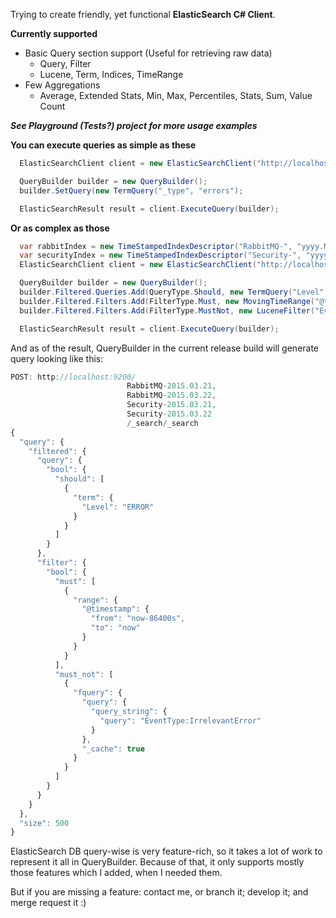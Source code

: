 Trying to create friendly, yet functional __ElasticSearch C# Client__.

__Currently supported__
* Basic Query section support (Useful for retrieving raw data)
  * Query, Filter
  * Lucene, Term, Indices, TimeRange
* Few Aggregations
  * Average, Extended Stats, Min, Max, Percentiles, Stats, Sum, Value Count
  
___See Playground (Tests?) project for more usage examples___

__You can execute queries as simple as these__

```cs
  ElasticSearchClient client = new ElasticSearchClient("http://localhost:9200/");

  QueryBuilder builder = new QueryBuilder();
  builder.SetQuery(new TermQuery("_type", "errors");

  ElasticSearchResult result = client.ExecuteQuery(builder);
```

__Or as complex as those__

```cs
  var rabbitIndex = new TimeStampedIndexDescriptor("RabbitMQ-", "yyyy.MM.dd", "@timestamp", IndexStep.Day);
  var securityIndex = new TimeStampedIndexDescriptor("Security-", "yyyy.MM.dd", "@timestamp", IndexStep.Day);
  ElasticSearchClient client = new ElasticSearchClient("http://localhost:9200/", rabbitIndex, securityIndex);

  QueryBuilder builder = new QueryBuilder();
  builder.Filtered.Queries.Add(QueryType.Should, new TermQuery("Level","ERROR"));
  builder.Filtered.Filters.Add(FilterType.Must, new MovingTimeRange("@timestamp", 86400));
  builder.Filtered.Filters.Add(FilterType.MustNot, new LuceneFilter("EventType:IrrelevantError"));

  ElasticSearchResult result = client.ExecuteQuery(builder);
```

And as of the result, QueryBuilder in the current release build will generate query looking like this:

```js
POST: http://localhost:9200/
                          RabbitMQ-2015.03.21,
                          RabbitMQ-2015.03.22,
                          Security-2015.03.21,
                          Security-2015.03.22
                          /_search/_search 
{
  "query": {
    "filtered": {
      "query": {
        "bool": {
          "should": [
            {
              "term": {
                "Level": "ERROR"
              }
            }
          ]
        }
      },
      "filter": {
        "bool": {
          "must": [
            {
              "range": {
                "@timestamp": {
                  "from": "now-86400s",
                  "to": "now"
                }
              }
            }
          ],
          "must_not": [
            {
              "fquery": {
                "query": {
                  "query_string": {
                    "query": "EventType:IrrelevantError"
                  }
                },
                "_cache": true
              }
            }
          ]
        }
      }
    }
  },
  "size": 500
}
```

ElasticSearch DB query-wise is very feature-rich, so it takes a lot of work to represent it all in QueryBuilder.
Because of that, it only supports mostly those features which I added, when I needed them.

But if you are missing a feature: contact me, or branch it; develop it; and merge request it :)
